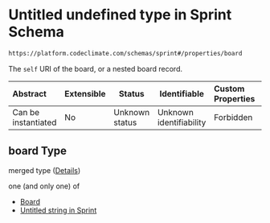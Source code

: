 # Untitled undefined type in Sprint Schema

```txt
https://platform.codeclimate.com/schemas/sprint#/properties/board
```

The `self` URI of the board, or a nested board record.


| Abstract            | Extensible | Status         | Identifiable            | Custom Properties | Additional Properties | Access Restrictions | Defined In                                                                           |
| :------------------ | ---------- | -------------- | ----------------------- | :---------------- | --------------------- | ------------------- | ------------------------------------------------------------------------------------ |
| Can be instantiated | No         | Unknown status | Unknown identifiability | Forbidden         | Allowed               | none                | [Sprint.schema.json\*](../../spec/schemas/Sprint.schema.json "open original schema") |

## board Type

merged type ([Details](sprint-properties-board.md))

one (and only one) of

-   [Board](sprint-properties-board-oneof-board.md "check type definition")
-   [Untitled string in Sprint](sprint-properties-board-oneof-1.md "check type definition")
